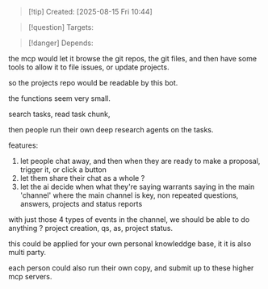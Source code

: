 
>[!tip] Created: [2025-08-15 Fri 10:44]

>[!question] Targets: 

>[!danger] Depends: 

the mcp would let it browse the git repos, the git files, and then have some tools to allow it to file issues, or update projects.

so the projects repo would be readable by this bot.

the functions seem very small.

search tasks, read task chunk, 

then people run their own deep research agents on the tasks.

features:
1. let people chat away, and then when they are ready to make a proposal, trigger it, or click a button
2. let them share their chat as a whole ?
3. let the ai decide when what they're saying warrants saying in the main 'channel' where the main channel is key, non repeated  questions, answers, projects and status reports

with just those 4 types of events in the channel, we should be able to do anything ?  project creation, qs, as, project status.

this could be applied for your own personal knowleddge base, it it is also multi party.

each person could also run their own copy, and submit up to these higher mcp servers.